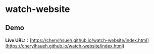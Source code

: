 # watch-website

## Demo

**Live URL:**：[https://cherylhsueh.github.io/watch-website/index.html](https://cherylhsueh.github.io/watch-website/index.html)
